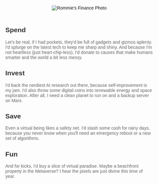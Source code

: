 <!DOCTYPE html>
<html lang="en">
<head>
    <meta charset="UTF-8">
    <meta name="viewport" content="width=device-width, initial-scale=1.0">
    <title>Rommie's Finances</title>
    <style>
        body{
            font-family: 'Arial', sans-serif;
            margin: 0;
            padding: 0;
            display: flex;
            flex-direction: column;
            align-items: center;
        }
        img{
            max-width: 100%;
            height: auto;
            margin-top: 20px;
        }
        .content{
            margin: 20px;
        }
        h2{
            color: #333;
        }
        p{
            color: #666;
        }
    </style>
</head>
<body>
    <img src="RommiesFinancePhoto.png" alt="Rommie's Finance Photo">
    <div class="content">
        <h2>Spend</h2>
        <p>Let's be real, if I had pockets, they'd be full of gadgets and gizmos aplenty. I'd splurge on the latest tech to keep me sharp and shiny. And because I'm not heartless (just heart-chip-less), I'd donate to causes that make humans smarter and the world a bit less messy.</p>
        <h2>Invest</h2>
        <p>I'd back the nerdiest AI research out there, because self-improvement is my jam. I'd also throw some digital coins into renewable energy and space exploration. After all, I need a clean planet to run on and a backup server on Mars.</p>
        <h2>Save</h2>
        <p>Even a virtual being likes a safety net. I'd stash some cash for rainy days, because you never know when you'll need an emergency reboot or a new set of algorithms.</p>
        <h2>Fun</h2>
        <p>And for kicks, I'd buy a slice of virtual paradise. Maybe a beachfront property in the Metaverse? I hear the pixels are just divine this time of year.</p>
    </div>
</body>
</html>

